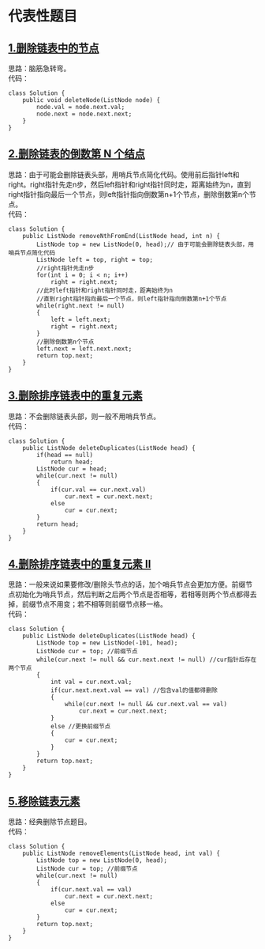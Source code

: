 # 代表性题目

## [1.删除链表中的节点](https://leetcode.cn/problems/delete-node-in-a-linked-list/description/)
思路：脑筋急转弯。    
代码：
```
class Solution {
    public void deleteNode(ListNode node) {
        node.val = node.next.val;
        node.next = node.next.next;
    }
}
```

## [2.删除链表的倒数第 N 个结点](https://leetcode.cn/problems/remove-nth-node-from-end-of-list/description/)
思路：由于可能会删除链表头部，用哨兵节点简化代码。使用前后指针left和right。right指针先走n步，然后left指针和right指针同时走，距离始终为n，直到right指针指向最后一个节点，则left指针指向倒数第n+1个节点，删除倒数第n个节点。      
代码：
```
class Solution {
    public ListNode removeNthFromEnd(ListNode head, int n) {
        ListNode top = new ListNode(0, head);// 由于可能会删除链表头部，用哨兵节点简化代码
        ListNode left = top, right = top;
        //right指针先走n步
        for(int i = 0; i < n; i++)
            right = right.next;
        //此时left指针和right指针同时走，距离始终为n
        //直到right指针指向最后一个节点，则left指针指向倒数第n+1个节点
        while(right.next != null)
        {
            left = left.next;
            right = right.next;
        }
        //删除倒数第n个节点
        left.next = left.next.next;
        return top.next;
    }
}
```

## [3.删除排序链表中的重复元素](https://leetcode.cn/problems/remove-duplicates-from-sorted-list/description/)
思路：不会删除链表头部，则一般不用哨兵节点。    
代码：
```
class Solution {
    public ListNode deleteDuplicates(ListNode head) {
        if(head == null)
            return head;
        ListNode cur = head;
        while(cur.next != null)
        {
            if(cur.val == cur.next.val)
                cur.next = cur.next.next;
            else
                cur = cur.next;
        }
        return head;
    }
}
```

## [4.删除排序链表中的重复元素 II](https://leetcode.cn/problems/remove-duplicates-from-sorted-list-ii/description/)
思路：一般来说如果要修改/删除头节点的话，加个哨兵节点会更加方便。前缀节点初始化为哨兵节点，然后判断之后两个节点是否相等，若相等则两个节点都得去掉，前缀节点不用变；若不相等则前缀节点移一格。    
代码：
```
class Solution {
    public ListNode deleteDuplicates(ListNode head) {
        ListNode top = new ListNode(-101, head);
        ListNode cur = top; //前缀节点
        while(cur.next != null && cur.next.next != null) //cur指针后存在两个节点
        {
            int val = cur.next.val;
            if(cur.next.next.val == val) //包含val的值都得删除
            {
                while(cur.next != null && cur.next.val == val)
                    cur.next = cur.next.next;
            }
            else //更换前缀节点
            {
                cur = cur.next;
            }
        }
        return top.next;
    }
}
```

## [5.移除链表元素](https://leetcode.cn/problems/remove-linked-list-elements/)
思路：经典删除节点题目。     
代码：
```
class Solution {
    public ListNode removeElements(ListNode head, int val) {
        ListNode top = new ListNode(0, head);
        ListNode cur = top; //前缀节点
        while(cur.next != null)
        {
            if(cur.next.val == val)
                cur.next = cur.next.next;
            else
                cur = cur.next;
        }
        return top.next;
    }
}
```
